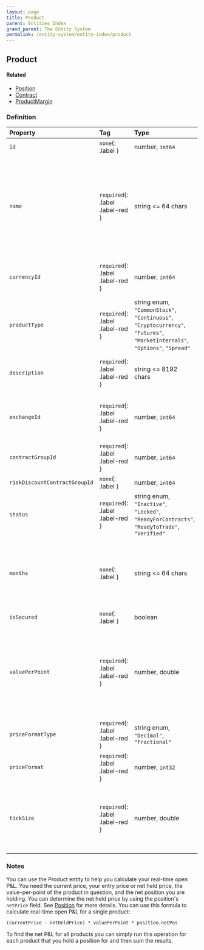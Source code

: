 ```yaml
---
layout: page
title: Product
parent: Entities Index
grand_parent: The Entity System
permalink: /entity-system/entity-index/product
---
```


## Product

#### Related
- [Position]({{site.baseurl}}/entity-system/entity-index/position)
- [Contract]({{site.baseurl}}/entity-system/entity-index/contract)
- [ProductMargin]({{site.baseurl}}/entity-system/index/ProductMargin)

### Definition

| Property | Tag | Type | Remarks
|:---------|:----|:-----|:-------
| `id` | `none`{: .label } | number, `int64` | 
| `name` | `required`{: .label .label-red } | string <= 64 chars | The name of this product, ex. `ES`, `MES`, `NQ`, `MNQ`, etc. Product names do not include contract expiration codes (ES~M2~, NQ~Z4~, etc.).
| `currencyId` | `required`{: .label .label-red } | number, `int64` | The currency that backs this product. See [Currency]({{site.baseurl}}/entity-system/entity-index/currency).
| `productType` | `required`{: .label .label-red } | string enum, `"CommonStock"`, `"Continuous"`, `"Cryptocurrency"`, `"Futures"`, `"MarketInternals"`, `"Options"`, `"Spread"` | The type of tradable product that this Product entity represents.
| `description` | `required`{: .label .label-red } | string <= 8192 chars | A short description of what this product represents.
| `exchangeId` | `required`{: .label .label-red } | number, `int64` | The [Exchange]({{site.baseurl}}/entity-system/entity-index/exchange) entity that this product is listed as a member of.
| `contractGroupId` | `required`{: .label .label-red } | number, `int64` | 
| `riskDiscountContractGroupId` | `none`{: .label } | number, `int64` |
| `status` | `required`{: .label .label-red } | string enum, `"Inactive"`, `"Locked"`, `"ReadyForContracts"`, `"ReadyToTrade"`, `"Verified"` |
| `months` | `none`{: .label } | string <= 64 chars | The expiration-month codes available for this product. For example, ES uses `H`, `M`, `U`, and `Z` month codes.
| `isSecured` | `none`{: .label } | boolean | 
| `valuePerPoint` | `required`{: .label .label-red } | number, double | This is an important property of the Product entity for calculating real-time P&L, when combined with the `tickSize` field.
| `priceFormatType` | `required`{: .label .label-red } | string enum, `"Decimal"`, `"Fractional"` | 
| `priceFormat` | `required`{: .label .label-red } | number, `int32` | 
| `tickSize` | `required`{: .label .label-red } | number, double | Useful for calculating open P&L in real-time when combined with the `valuePerPoint` field.

### Notes
You can use the Product entity to help you calculate your real-time open P&L. You need the current price, your entry price or net held price, the value-per-point of the product in question, and the net position you are holding. You can determine the net held price by using the position's `netPrice` field. See [Position]({{site.baseurl}}/entity-system/entity-index/position) for more details. You can use this formula to calculate real-time open P&L for a single product:

```
(currentPrice - netHeldPrice) * valuePerPoint * position.netPos
```

To find the net P&L for all products you can simply run this operation for each product that you hold a position for and then sum the results.

